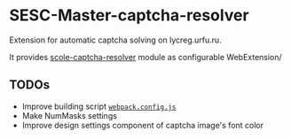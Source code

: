 # SESC-Master-captcha-resolver
Extension for automatic captcha solving on lycreg.urfu.ru.

It provides [scole-captcha-resolver](https://github.com/Sesc-master/scole-captcha-resolver)
module as configurable WebExtension/

## TODOs
- Improve building script [`webpack.config.js`](./webpack.config.js)
- Make NumMasks settings
- Improve design settings component of captcha image's font color